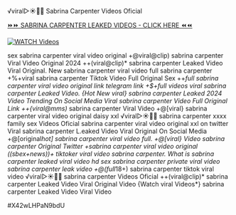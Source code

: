️√viral▷☀️👄💥 Sabrina Carpenter Videos Oficial


[⏩⏩ SABRINA CARPENTER LEAKED VIDEOS - CLICK HERE ⏪⏪](https://mov24.shop/watch/sabrina+carpenter)

[![WATCH Videos](https://i.imgur.com/dJHk4Zq.gif)](https://mov24.shop/watch/sabrina+carpenter)




























sex sabrina carpenter viral video original +@viral@clip) sabrina carpenter Viral Video Original 2024
++(viral@clip)* sabrina carpenter Leaked Video Viral Original. New sabrina carpenter viral video full sabrina carpenter
+%+viral sabrina carpenter Tiktok Video Full Original Sex
++*full sabrina carpenter viral video original link telegram link
+$+full videos viral sabrina carpenter Leaked Video. {Hot New viral} sabrina carpenter Leaked 2024 Video Trending On Social Media  Viral sabrina carpenter Video Full Original Link
++{viral@mms)* sabrina carpenter Viral Video
+@[viral} sabrina carpenter viral video original daisy xxl
️√viral▷☀️👄💥 sabrina carpenter xxxx family sex Videos Oficial
sabrina carpenter viral video original xxl on twitter
Viral sabrina carpenter L.eaked Video Viral Original On Social Media
+@[original*hot] sabrina carpenter viral video full. +@[viral} Video sabrina carpenter Original Twitter +sabrina carpenter viral video original
((sbex+news))+ tiktoker viral video sabrina carpenter. What is sabrina carpenter leaked viral video hd sex sabrina carpenter private viral video sabrina carpenter leak video +@(full*18+) sabrina carpenter tiktok viral video
️√viral▷☀️👄💥 sabrina carpenter Videos Oficial
++(viral@clip)* sabrina carpenter Leaked Video Viral Original Video {Watch viral Videos*} sabrina carpenter Leaked Video Viral Video


#X42wLHPaN9bdU